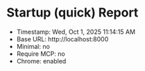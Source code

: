 # Startup (quick) Report
- Timestamp: Wed, Oct  1, 2025 11:14:15 AM
- Base URL: http://localhost:8000
- Minimal: no
- Require MCP: no
- Chrome: enabled
